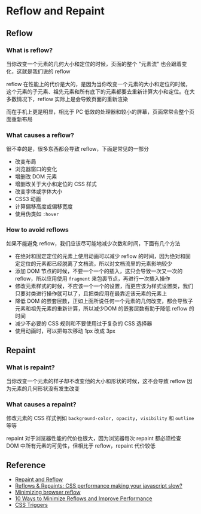 # Reflow and Repaint

## Reflow

### What is reflow?

当你改变一个元素的几何大小和定位的时候，页面的整个 "元素流" 也会跟着变化，这就是我们说的 reflow

reflow 在性能上的代价是大的，是因为当你改变一个元素的大小和定位的时候，这个元素的子元素、祖先元素和所有底下的元素都要去重新计算大小和定位。在大多数情况下，reflow 实际上是会导致页面的重新渲染

而在手机上更是明显，相比于 PC 低效的处理器和较小的屏幕，页面常常会整个页面重新布局

### What causes a reflow?

很不幸的是，很多东西都会导致 reflow，下面是常见的一部分

- 改变布局
- 浏览器窗口的变化
- 增删改 DOM 元素
- 增删改关于大小和定位的 CSS 样式
- 改变字体或字体大小
- CSS3 动画
- 计算偏移高度或偏移宽度
- 使用伪类如 `:hover`

### How to avoid reflows

如果不能避免 reflow，我们应该尽可能地减少次数和时间，下面有几个方法

- 在绝对和固定定位的元素上使用动画可以减少 reflow 的时间，因为绝对和固定定位的元素都已经脱离了文档流，所以对文档流里的元素影响较少
- 添加 DOM 节点的时候，不要一个一个的插入，这只会导致一次又一次的 reflow，所以应用使用 `fragment` 来包裹节点，再进行一次插入操作
- 修改元素样式的时候，不应该一个一个的设置，而更应该为样式设置类，我们只要对类进行操作就可以了，且把类应用在最靠近该元素的元素上
- 降低 DOM 的嵌套层数，正如上面所说任何一个元素的几何改变，都会导致子元素和祖先元素的重新计算，所以减少DOM 的嵌套层数有助于降低 reflow 的时间
- 减少不必要的 CSS 规则和不要使用过于复杂的 CSS 选择器
- 使用动画时，可以把每次移动 1px 改成 3px

## Repaint

### What is repaint?

当你改变一个元素的样子却不改变他的大小和形状的时候，这不会导致 reflow 因为元素的几何形状没有发生改变

### What causes a repaint?

修改元素的 CSS 样式例如 `background-color`，`opacity`，`visibility` 和 `outline` 等等

repaint 对于浏览器性能的代价也很大，因为浏览器每次 repaint 都必须检查 DOM 中所有元素的可见性，但相比于 reflow，repaint 代价较低

## Reference

- [Repaint and Reflow](https://dev.opera.com/articles/efficient-javascript/?page=3#reflow)
- [Reflows & Repaints: CSS performance making your javascript slow?](http://www.stubbornella.org/content/2009/03/27/reflows-repaints-css-performance-making-your-javascript-slow/)
- [Minimizing browser reflow](https://developers.google.com/speed/articles/reflow)
- [10 Ways to Minimize Reflows and Improve Performance](http://www.sitepoint.com/10-ways-minimize-reflows-improve-performance/)
- [CSS Triggers](https://csstriggers.com/)